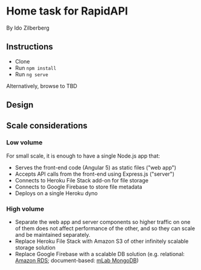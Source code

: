 # Home task for RapidAPI

By Ido Zilberberg

## Instructions
* Clone
* Run `npm install`
* Run `ng serve`

Alternatively, browse to TBD

## Design

## Scale considerations
### Low volume
For small scale, it is enough to have a single Node.js app that:
* Serves the front-end code (Angular 5) as static files ("web app")
* Accepts API calls from the front-end using Express.js ("server")
* Connects to Heroku File Stack add-on for file storage
* Connects to Google Firebase to store file metadata
* Deploys on a single Heroku dyno

### High volume
* Separate the web app and server components so higher traffic on one of them does not affect performance of the other, and so they can scale and be maintained separately.
* Replace Heroku File Stack with Amazon S3 of other infinitely scalable storage solution
* Replace Google Firebase with a scalable DB solution (e.g. relational: [Amazon RDS](https://aws.amazon.com/rds/); document-based: [mLab MongoDB](https://mlab.com/home))
